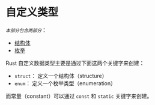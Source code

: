 # 自定义类型
*`本部分包含两部分`*：
* [结构体](https://github.com/Cy-zhen/Rust-Learning/tree/master/Typedef/structure)
* [枚举]()

Rust 自定义数据类型主要是通过下面这两个关键字来创建：

* `struct`： 定义一个结构体（structure）
* `enum`： 定义一个枚举类型（enumeration）

而常量（constant）可以通过 `const` 和 `static` 关键字来创建。